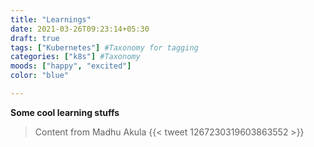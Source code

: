 ```yaml
---
title: "Learnings"
date: 2021-03-26T09:23:14+05:30
draft: true
tags: ["Kubernetes"] #Taxonomy for tagging
categories: ["k8s"] #Taxonomy
moods: ["happy", "excited"]
color: "blue"

---
```

**Some cool learning stuffs**
> Content from Madhu Akula
{{< tweet 1267230319603863552 >}}
